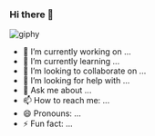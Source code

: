 ### Hi there 👋
![giphy](https://github.com/morretrf/morretrf/assets/17662429/60926ed9-631c-4df2-8372-236b0bb4c837)
- 🔭 I’m currently working on ...
- 🌱 I’m currently learning ...
- 👯 I’m looking to collaborate on ...
- 🤔 I’m looking for help with ...
- 💬 Ask me about ...
- 📫 How to reach me: ...
- 😄 Pronouns: ...
- ⚡ Fun fact: ...
